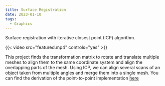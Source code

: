 ```yaml
---
title: Surface Registration
date: 2023-01-10
tags:
  - Graphics
---
```


Surface registration with iterative closest point (ICP) algorithm.

<!--more-->
{{< video src="featured.mp4" controls="yes" >}}

This project finds the transformation matrix to rotate and translate multiple meshes to align them to the same coordinate system and align the overlapping parts of the mesh. Using ICP, we can align several scans of an object taken from multiple angles and merge them into a single mesh. You can find the derivation of the point-to-point implementation [here](https://github.com/mejhana/SurfaceRegistration/blob/main/icp_derivation.pdf)






